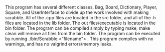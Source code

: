 This program has several different classes, Bag, Board, Dictionary, Player,
Square, and UserInterface to divide up the work involved with making scrabble.
All of the .cpp files are located in the src folder, and all of the .h files
are located in the lib folder. The out files/executable is located in the bin
folder. The program can be compiled simply by typing make; make clean will
remove all files from the bin folder. The program can be executed by running
./bin/Scrabble <"filename"> . This program compiles with no warnings, and has
no valgrind errors/memory leaks.
